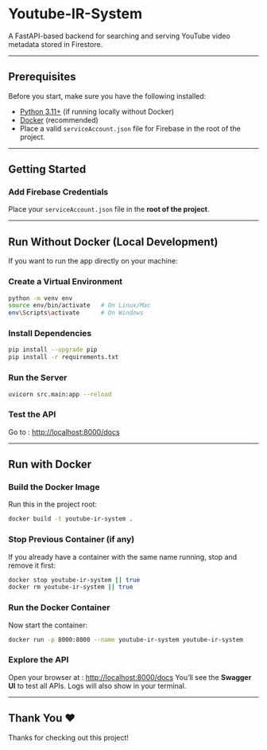 # Youtube-IR-System

A FastAPI-based backend for searching and serving YouTube video metadata stored in Firestore.

---

## Prerequisites
Before you start, make sure you have the following installed:

- [Python 3.11+](https://www.python.org/downloads/) (if running locally without Docker)  
- [Docker](https://www.docker.com/get-started) (recommended)  
- Place a valid `serviceAccount.json` file for Firebase in the root of the project.

---

## Getting Started

### Add Firebase Credentials
Place your `serviceAccount.json` file in the **root of the project**.  

---


## Run Without Docker (Local Development)

If you want to run the app directly on your machine:

### Create a Virtual Environment

```bash
python -m venv env
source env/bin/activate   # On Linux/Mac
env\Scripts\activate      # On Windows
```

### Install Dependencies

```bash
pip install --upgrade pip
pip install -r requirements.txt
```

### Run the Server

```bash
uvicorn src.main:app --reload
```

### Test the API

Go to : [http://localhost:8000/docs](http://localhost:8000/docs)

---

## Run with Docker

### Build the Docker Image
Run this in the project root:

```bash
docker build -t youtube-ir-system .
````

### Stop Previous Container (if any)

If you already have a container with the same name running, stop and remove it first:

```bash
docker stop youtube-ir-system || true
docker rm youtube-ir-system || true
```

### Run the Docker Container

Now start the container:

```bash
docker run -p 8000:8000 --name youtube-ir-system youtube-ir-system
```

### Explore the API

Open your browser at : [http://localhost:8000/docs](http://localhost:8000/docs)
You’ll see the **Swagger UI** to test all APIs. Logs will also show in your terminal.

---

## Thank You ❤️

Thanks for checking out this project! 
